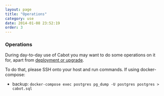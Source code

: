 ```yaml
---
layout: page
title: "Operations"
category: use
date: 2014-01-08 23:52:19
order: 3
---
```


### Operations

During day-to-day use of Cabot you may want to do some operations on it for, apart from [deployment or upgrade](deployment.html).

To do that, please SSH onto your host and run commands. If using docker-compose:

* backup: `docker-compose exec postgres pg_dump -U postgres postgres > cabot.sql`

